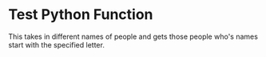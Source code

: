 # Test Python Function
This takes in different names of people and gets those people who's names start with the specified letter.